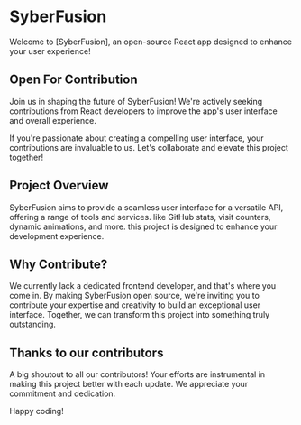 # SyberFusion

Welcome to [SyberFusion], an open-source React app designed to enhance your user experience!




## Open For Contribution
Join us in shaping the future of SyberFusion! We're actively seeking contributions from React developers to improve the app's user interface and overall experience.

If you're passionate about creating a compelling user interface, your contributions are invaluable to us. Let's collaborate and elevate this project together!



## Project Overview
SyberFusion aims to provide a seamless user interface for a versatile API, offering a range of tools and services. like GitHub stats, visit counters, dynamic animations, and more. this project is designed to enhance your development experience.



## Why Contribute?
We currently lack a dedicated frontend developer, and that's where you come in. By making SyberFusion open source, we're inviting you to contribute your expertise and creativity to build an exceptional user interface. Together, we can transform this project into something truly outstanding.





## Thanks to our contributors
A big shoutout to all our contributors! Your efforts are instrumental in making this project better with each update. We appreciate your commitment and dedication.



Happy coding!
